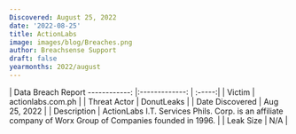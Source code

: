 ```yaml
---
Discovered: August 25, 2022
date: '2022-08-25'
title: ActionLabs
image: images/blog/Breaches.png
author: Breachsense Support
draft: false
yearmonths: 2022/august
---
```



| Data Breach Report
------------:     |:-------------:    | :-----:|
| Victim      | actionlabs.com.ph      | 
| Threat Actor      | DonutLeaks      | 
| Date Discovered      | Aug 25, 2022      | 
| Description      | ActionLabs I.T. Services Phils. Corp. is an affiliate company of Worx Group of Companies founded in 1996.      | 
| Leak Size      | N/A      | 

